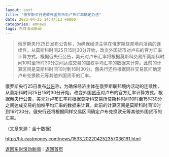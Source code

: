 ```yaml
---
layout: post
title: "俄罗斯央行更改外国货币对卢布汇率确定办法"
date: 2022-04-25 14:47:13 +0800
categories: emnews
tags: 东财滚动新闻
---
```

> 俄罗斯央行25日发布公告称，为确保经济主体在俄罗斯联邦境内活动的连续性，从莫斯科时间25日15时30分开始，改变外国货币对卢布的官方汇率计算方式。根据俄央行公告，美元对卢布汇率将根据莫斯科交易所莫斯科时间10时至15时30分之间达成交易的加权平均汇率的数据来计算。此前的计算区间是莫斯科时间10时到16时30分。俄央行还将根据同样交易区间确定卢布兑换欧元等其他外国货币的汇率。

<p>俄罗斯央行25日发布<span id="Info.3332"><a href="http://data.eastmoney.com/notices/" class="infokey">公告</a></span>称，为确保经济主体在俄罗斯联邦境内活动的连续性，从莫斯科时间25日15时30分开始，改变外国<span id="Info.3326"><a href="http://data.eastmoney.com/cjsj/hbgyl.html" class="infokey">货币</a></span>对卢布的官方汇率计算方式。根据俄央行公告，美元对卢布汇率将根据莫斯科交易所莫斯科时间10时至15时30分之间达成交易的加权平均汇率的数据来计算。此前的计算区间是莫斯科时间10时到16时30分。俄央行还将根据同样交易区间确定卢布兑换欧元等其他外国货币的汇率。 </p><p class="em_media">（文章来源：金十数据）</p>

<http://hk.eastmoney.com/news/1533,202204252357036191.html>

[返回东财滚动新闻](//finews.withounder.com/emnews/)｜[返回首页](//finews.withounder.com/)